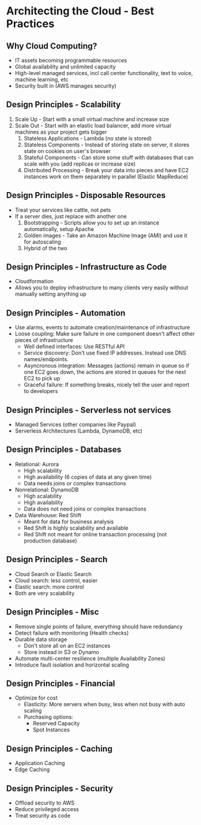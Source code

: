 # Architecting the Cloud - Best Practices

## Why Cloud Computing?

* IT assets becoming programmable resources
* Global availability and unlimited capacity
* High-level managed services, incl call center functionality, text to voice, machine learning, etc
* Security built in \(AWS manages security\)

## Design Principles - Scalability

1. Scale Up - Start with a small virtual machine and increase size
2. Scale Out - Start with an elastic load balancer, add more virtual machines as your project gets bigger
   1. Stateless Applications - Lambda \(no state is stored\)
   2. Stateless Components - Instead of storing state on server, it stores state on cookies on user's browser
   3. Stateful Components - Can store some stuff with databases that can scale with you \(add replicas or increase size\)
   4. Distributed Processing - Break your data into pieces and have EC2 instances work on them separately in parallel \(Elastic MapReduce\)

## Design Principles - Disposable Resources

* Treat your services like cattle, not pets
* If a server dies, just replace with another one
  1. Bootstrapping - Scripts allow you to set up an instance automatically, setup Apache
  2. Golden images - Take an Amazon Machine Image \(AMI\) and use it for autoscaling
  3. Hybrid of the two

## Design Principles - Infrastructure as Code

* Cloudformation
* Allows you to deploy infrastructure to many clients very easily without manually setting anything up

## Design Principles - Automation

* Use alarms, events to automate creation/maintenance of infrastructure
* Loose coupling: Make sure failure in one component doesn't affect other pieces of infrastructure
  * Well defined interfaces: Use RESTful API
  * Service discovery: Don't use fixed IP addresses. Instead use DNS names/endpoints.
  * Asyncronous integration: Messages \(actions\) remain in queue so if one EC2 goes down, the actions are stored in queues for the next EC2 to pick up
  * Graceful failure: If something breaks, nicely tell the user and report to developers

## Design Principles - Serverless not services

* Managed Services \(other companies like Paypal\)
* Serverless Architectures \(Lambda, DynamoDB, etc\)

## Design Principles - Databases

* Relational: Aurora
  * High scalability
  * High availability \(6 copies of data at any given time\)
  * Data needs joins or complex transactions
* Nonrelational: DynamoDB
  * High scalability
  * High availability
  * Data does not need joins or complex transactions
* Data Warehouse: Red Shift
  * Meant for data for business analysis
  * Red Shift is highly scalability and available
  * Red Shift not meant for online transaction processing \(not production database\)

## Design Principles - Search

* Cloud Search or Elastic Search
* Cloud search: less control, easier
* Elastic search: more control
* Both are very scalability

## Design Principles - Misc

* Remove single points of failure, everything should have redundancy
* Detect failure with monitoring \(Health checks\)
* Durable data storage
  * Don't store all on an EC2 instances
  * Store instead in S3 or Dynamo
* Automate multi-center resilience \(multiple Availability Zones\)
* Introduce fault isolation and horizontal scaling

## Design Principles - Financial

* Optimize for cost
  * Elasticity: More servers when busy, less when not busy with auto scaling
  * Purchasing options:
    * Reserved Capacity
    * Spot Instances

## Design Principles - Caching

* Application Caching
* Edge Caching

## Design Principles - Security

* Offload security to AWS
* Reduce privileged access
* Treat security as code

## 

